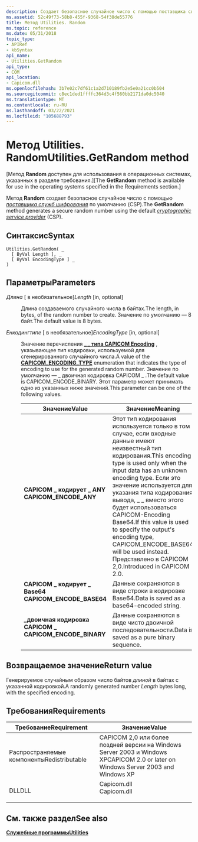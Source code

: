 ```yaml
---
description: Создает безопасное случайное число с помощью поставщика служб шифрования (CSP) по умолчанию.
ms.assetid: 52c49f73-58b8-455f-9368-54f38de55776
title: Метод Utilities. Random
ms.topic: reference
ms.date: 05/31/2018
topic_type:
- APIRef
- kbSyntax
api_name:
- Utilities.GetRandom
api_type:
- COM
api_location:
- Capicom.dll
ms.openlocfilehash: 3b7e02c7df61c1a2d710189fb2e5e0a21cc0b504
ms.sourcegitcommit: c8ec1ded1ffffc364d3c4f560bb2171da0dc5040
ms.translationtype: MT
ms.contentlocale: ru-RU
ms.lasthandoff: 03/22/2021
ms.locfileid: "105688793"
---
```

# <a name="utilitiesgetrandom-method"></a><span data-ttu-id="b01d0-103">Метод Utilities. Random</span><span class="sxs-lookup"><span data-stu-id="b01d0-103">Utilities.GetRandom method</span></span>

<span data-ttu-id="b01d0-104">\[Метод **Random** доступен для использования в операционных системах, указанных в разделе требования.\]</span><span class="sxs-lookup"><span data-stu-id="b01d0-104">\[The **GetRandom** method is available for use in the operating systems specified in the Requirements section.\]</span></span>

<span data-ttu-id="b01d0-105">Метод **Random** создает безопасное случайное число с помощью [*поставщика служб шифрования*](../secgloss/c-gly.md) по умолчанию (CSP).</span><span class="sxs-lookup"><span data-stu-id="b01d0-105">The **GetRandom** method generates a secure random number using the default [*cryptographic service provider*](../secgloss/c-gly.md) (CSP).</span></span>

## <a name="syntax"></a><span data-ttu-id="b01d0-106">Синтаксис</span><span class="sxs-lookup"><span data-stu-id="b01d0-106">Syntax</span></span>


```VB
Utilities.GetRandom( _
  [ ByVal Length ], _
  [ ByVal EncodingType ] _
)
```



## <a name="parameters"></a><span data-ttu-id="b01d0-107">Параметры</span><span class="sxs-lookup"><span data-stu-id="b01d0-107">Parameters</span></span>

<dl> <dt>

<span data-ttu-id="b01d0-108">*Длина* \[ в необязательное\]</span><span class="sxs-lookup"><span data-stu-id="b01d0-108">*Length* \[in, optional\]</span></span>
</dt> <dd>

<span data-ttu-id="b01d0-109">Длина создаваемого случайного числа в байтах.</span><span class="sxs-lookup"><span data-stu-id="b01d0-109">The length, in bytes, of the random number to create.</span></span> <span data-ttu-id="b01d0-110">Значение по умолчанию — 8 байт.</span><span class="sxs-lookup"><span data-stu-id="b01d0-110">The default value is 8 bytes.</span></span>

</dd> <dt>

<span data-ttu-id="b01d0-111">*Енкодингтипе* \[ в необязательное\]</span><span class="sxs-lookup"><span data-stu-id="b01d0-111">*EncodingType* \[in, optional\]</span></span>
</dt> <dd>

<span data-ttu-id="b01d0-112">Значение перечисления [**\_ \_ типа CAPICOM Encoding**](capicom-encoding-type.md) , указывающее тип кодировки, используемой для сгенерированного случайного числа.</span><span class="sxs-lookup"><span data-stu-id="b01d0-112">A value of the [**CAPICOM\_ENCODING\_TYPE**](capicom-encoding-type.md) enumeration that indicates the type of encoding to use for the generated random number.</span></span> <span data-ttu-id="b01d0-113">Значение по умолчанию — \_ двоичная кодировка CAPICOM \_ .</span><span class="sxs-lookup"><span data-stu-id="b01d0-113">The default value is CAPICOM\_ENCODE\_BINARY.</span></span> <span data-ttu-id="b01d0-114">Этот параметр может принимать одно из указанных ниже значений.</span><span class="sxs-lookup"><span data-stu-id="b01d0-114">This parameter can be one of the following values.</span></span>



| <span data-ttu-id="b01d0-115">Значение</span><span class="sxs-lookup"><span data-stu-id="b01d0-115">Value</span></span>                                                                                                                                                                                  | <span data-ttu-id="b01d0-116">Значение</span><span class="sxs-lookup"><span data-stu-id="b01d0-116">Meaning</span></span>                                                                                                                                                                                                                            |
|----------------------------------------------------------------------------------------------------------------------------------------------------------------------------------------|------------------------------------------------------------------------------------------------------------------------------------------------------------------------------------------------------------------------------------|
| <span id="CAPICOM_ENCODE_ANY"></span><span id="capicom_encode_any"></span><dl> <span data-ttu-id="b01d0-117"><dt>**CAPICOM \_ кодирует \_ ANY**</dt></span><span class="sxs-lookup"><span data-stu-id="b01d0-117"><dt>**CAPICOM\_ENCODE\_ANY**</dt></span></span> </dl>          | <span data-ttu-id="b01d0-118">Этот тип кодирования используется только в том случае, если входные данные имеют неизвестный тип кодирования.</span><span class="sxs-lookup"><span data-stu-id="b01d0-118">This encoding type is used only when the input data has an unknown encoding type.</span></span> <span data-ttu-id="b01d0-119">Если это значение используется для указания типа кодирования вывода, \_ \_ вместо этого будет использоваться CAPICOM-Encoding Base64.</span><span class="sxs-lookup"><span data-stu-id="b01d0-119">If this value is used to specify the output's encoding type, CAPICOM\_ENCODE\_BASE64 will be used instead.</span></span> <span data-ttu-id="b01d0-120">Представлено в CAPICOM 2,0.</span><span class="sxs-lookup"><span data-stu-id="b01d0-120">Introduced in CAPICOM 2.0.</span></span><br/> |
| <span id="CAPICOM_ENCODE_BASE64"></span><span id="capicom_encode_base64"></span><dl> <span data-ttu-id="b01d0-121"><dt>**CAPICOM \_ кодирует \_ Base64**</dt></span><span class="sxs-lookup"><span data-stu-id="b01d0-121"><dt>**CAPICOM\_ENCODE\_BASE64**</dt></span></span> </dl> | <span data-ttu-id="b01d0-122">Данные сохраняются в виде строки в кодировке Base64.</span><span class="sxs-lookup"><span data-stu-id="b01d0-122">Data is saved as a base64-encoded string.</span></span><br/>                                                                                                                                                                               |
| <span id="CAPICOM_ENCODE_BINARY"></span><span id="capicom_encode_binary"></span><dl> <span data-ttu-id="b01d0-123"><dt>**\_двоичная кодировка CAPICOM \_**</dt></span><span class="sxs-lookup"><span data-stu-id="b01d0-123"><dt>**CAPICOM\_ENCODE\_BINARY**</dt></span></span> </dl> | <span data-ttu-id="b01d0-124">Данные сохраняются в виде чисто двоичной последовательности.</span><span class="sxs-lookup"><span data-stu-id="b01d0-124">Data is saved as a pure binary sequence.</span></span><br/>                                                                                                                                                                                |



 

</dd> </dl>

## <a name="return-value"></a><span data-ttu-id="b01d0-125">Возвращаемое значение</span><span class="sxs-lookup"><span data-stu-id="b01d0-125">Return value</span></span>

<span data-ttu-id="b01d0-126">Генерируемое случайным образом число байтов *длиной* в байтах с указанной кодировкой.</span><span class="sxs-lookup"><span data-stu-id="b01d0-126">A randomly generated number *Length* bytes long, with the specified encoding.</span></span>

## <a name="requirements"></a><span data-ttu-id="b01d0-127">Требования</span><span class="sxs-lookup"><span data-stu-id="b01d0-127">Requirements</span></span>



| <span data-ttu-id="b01d0-128">Требование</span><span class="sxs-lookup"><span data-stu-id="b01d0-128">Requirement</span></span> | <span data-ttu-id="b01d0-129">Значение</span><span class="sxs-lookup"><span data-stu-id="b01d0-129">Value</span></span> |
|----------------------------|----------------------------------------------------------------------------------------|
| <span data-ttu-id="b01d0-130">Распространяемые компоненты</span><span class="sxs-lookup"><span data-stu-id="b01d0-130">Redistributable</span></span><br/> | <span data-ttu-id="b01d0-131">CAPICOM 2,0 или более поздней версии на Windows Server 2003 и Windows XP</span><span class="sxs-lookup"><span data-stu-id="b01d0-131">CAPICOM 2.0 or later on Windows Server 2003 and Windows XP</span></span><br/>                  |
| <span data-ttu-id="b01d0-132">DLL</span><span class="sxs-lookup"><span data-stu-id="b01d0-132">DLL</span></span><br/>             | <dl> <span data-ttu-id="b01d0-133"><dt>Capicom.dll</dt></span><span class="sxs-lookup"><span data-stu-id="b01d0-133"><dt>Capicom.dll</dt></span></span> </dl> |



## <a name="see-also"></a><span data-ttu-id="b01d0-134">См. также раздел</span><span class="sxs-lookup"><span data-stu-id="b01d0-134">See also</span></span>

<dl> <dt>

[<span data-ttu-id="b01d0-135">**Служебные программы**</span><span class="sxs-lookup"><span data-stu-id="b01d0-135">**Utilities**</span></span>](utilities.md)
</dt> </dl>

 

 

